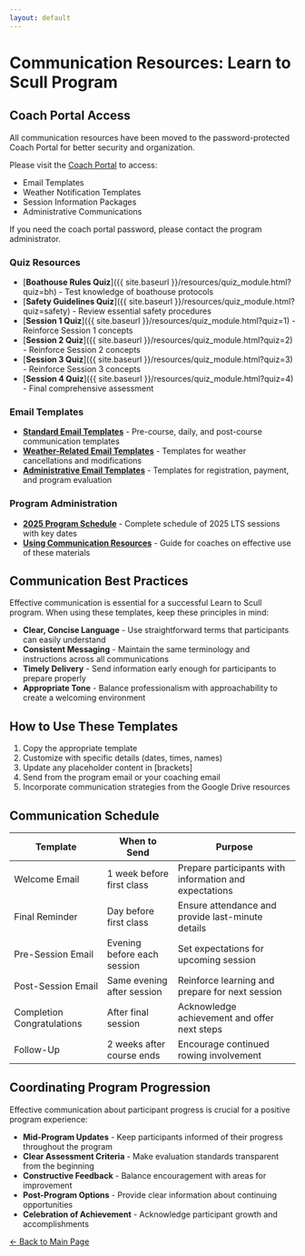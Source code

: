 ```yaml
---
layout: default
---
```


# Communication Resources: Learn to Scull Program

<div class="info-box">
<h2>Coach Portal Access</h2>
<p>All communication resources have been moved to the password-protected Coach Portal for better security and organization.</p>
<p>Please visit the <a href="{{ site.baseurl }}/coach_portal/communication/" class="cta-button">Coach Portal</a> to access:</p>
<ul>
  <li>Email Templates</li>
  <li>Weather Notification Templates</li>
  <li>Session Information Packages</li>
  <li>Administrative Communications</li>
</ul>
<p>If you need the coach portal password, please contact the program administrator.</p>
</div>

### Quiz Resources
- [**Boathouse Rules Quiz**]({{ site.baseurl }}/resources/quiz_module.html?quiz=bh) - Test knowledge of boathouse protocols
- [**Safety Guidelines Quiz**]({{ site.baseurl }}/resources/quiz_module.html?quiz=safety) - Review essential safety procedures
- [**Session 1 Quiz**]({{ site.baseurl }}/resources/quiz_module.html?quiz=1) - Reinforce Session 1 concepts
- [**Session 2 Quiz**]({{ site.baseurl }}/resources/quiz_module.html?quiz=2) - Reinforce Session 2 concepts
- [**Session 3 Quiz**]({{ site.baseurl }}/resources/quiz_module.html?quiz=3) - Reinforce Session 3 concepts
- [**Session 4 Quiz**]({{ site.baseurl }}/resources/quiz_module.html?quiz=4) - Final comprehensive assessment

### Email Templates
- [**Standard Email Templates**](Email_Templates.md) - Pre-course, daily, and post-course communication templates
- [**Weather-Related Email Templates**](Weather_Email_Templates.md) - Templates for weather cancellations and modifications
- [**Administrative Email Templates**](Administrative_Email_Templates.md) - Templates for registration, payment, and program evaluation

### Program Administration
- [**2025 Program Schedule**](2025_Program_Schedule.md) - Complete schedule of 2025 LTS sessions with key dates
- [**Using Communication Resources**](Using_Communication_Resources.md) - Guide for coaches on effective use of these materials

## Communication Best Practices

Effective communication is essential for a successful Learn to Scull program. When using these templates, keep these principles in mind:

- **Clear, Concise Language** - Use straightforward terms that participants can easily understand
- **Consistent Messaging** - Maintain the same terminology and instructions across all communications
- **Timely Delivery** - Send information early enough for participants to prepare properly
- **Appropriate Tone** - Balance professionalism with approachability to create a welcoming environment

## How to Use These Templates

1. Copy the appropriate template
2. Customize with specific details (dates, times, names)
3. Update any placeholder content in [brackets]
4. Send from the program email or your coaching email
5. Incorporate communication strategies from the Google Drive resources

## Communication Schedule

| Template | When to Send | Purpose |
|----------|-------------|---------|
| Welcome Email | 1 week before first class | Prepare participants with information and expectations |
| Final Reminder | Day before first class | Ensure attendance and provide last-minute details |
| Pre-Session Email | Evening before each session | Set expectations for upcoming session |
| Post-Session Email | Same evening after session | Reinforce learning and prepare for next session |
| Completion Congratulations | After final session | Acknowledge achievement and offer next steps |
| Follow-Up | 2 weeks after course ends | Encourage continued rowing involvement |

## Coordinating Program Progression

Effective communication about participant progress is crucial for a positive program experience:

- **Mid-Program Updates** - Keep participants informed of their progress throughout the program
- **Clear Assessment Criteria** - Make evaluation standards transparent from the beginning
- **Constructive Feedback** - Balance encouragement with areas for improvement
- **Post-Program Options** - Provide clear information about continuing opportunities
- **Celebration of Achievement** - Acknowledge participant growth and accomplishments

[← Back to Main Page](../../index.md)